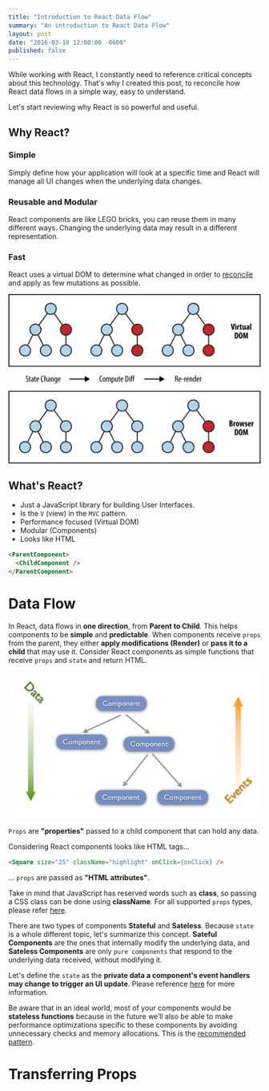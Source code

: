 ```yaml
---
title: "Introduction to React Data Flow"
summary: "An introduction to React Data Flow"
layout: post
date: "2016-03-18 12:00:00 -0600"
published: false
---
```

While working with React, I constantly need to reference critical concepts about this technology. That's why I created this post, to reconcile how React data flows in a simple way, easy to understand.

Let's start reviewing why React is so powerful and useful.

## Why React?

### Simple
Simply define how your application will look at a specific time and React will manage all UI changes when the underlying data changes.

### Reusable and Modular

React components are like LEGO bricks, you can reuse them in many different ways. Changing the underlying data may result in a different representation.

### Fast

React uses a virtual DOM to determine what changed in order to [reconcile](https://facebook.github.io/react/docs/reconciliation.html) and apply as few mutations as possible.

![React Virtual Dom](/assets/posts/2016-04-01/react-virtual-dom.png)

## What's React?

* Just a JavaScript library for building User Interfaces.
* Is the `V` (view) in the `MVC` pattern.
* Performance focused (Virtual DOM)
* Modular (Components)
* Looks like HTML

```html
<ParentComponent>
  <ChildComponent />
</ParentComponent>
```

# Data Flow

In React, data flows in **one direction**, from **Parent to Child**.  This helps components to be **simple** and **predictable**.  When components receive `props` from the parent, they either **apply modifications (Render)** or **pass it to a child** that may use it. Consider React components as simple functions that receive `props` and `state` and return HTML.

![React Data Flow](/assets/posts/2016-04-01/react-data-flow.png)

`Props` are **"properties"** passed to a child component that can hold any data.

Considering React components looks like HTML tags...

```html
<Square size="25" className="highlight" onClick={onClick} />
```

... `props` are passed as **"HTML attributes"**.

Take in mind that JavaScript has reserved words such as **class**, so passing a CSS class can be done using **className**. For all supported `props` types, please refer [here](https://facebook.github.io/react/docs/reusable-components.html#prop-validation).

There are two types of components **Stateful** and **Sateless**.  Because `state` is a whole different topic, let's summarize this concept.  **Sateful Components** are the ones that internally modify the underlying data, and **Sateless Components** are only `pure components` that respond to the underlying data received, without modifying it.

Let's define the `state` as the **private data a component's event handlers may change to trigger an UI update**. Please reference [here](https://facebook.github.io/react/docs/interactivity-and-dynamic-uis.html#how-state-works) for more information.

Be aware that in an ideal world, most of your components would be **stateless functions** because in the future we’ll also be able to make performance optimizations specific to these components by avoiding unnecessary checks and memory allocations. This is the [recommended pattern](https://facebook.github.io/react/docs/reusable-components.html#stateless-functions).

# Transferring Props
